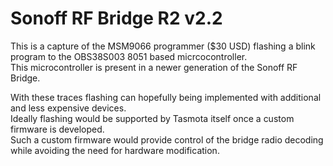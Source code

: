 # Sonoff RF Bridge R2 v2.2
This is a capture of the MSM9066 programmer ($30 USD) flashing a blink program to the OBS38S003 8051 based micrcocontroller.  
This microcontroller is present in a newer generation of the Sonoff RF Bridge.  

With these traces flashing can hopefully being implemented with additional and less expensive devices.  
Ideally flashing would be supported by Tasmota itself once a custom firmware is developed.  
Such a custom firmware would provide control of the bridge radio decoding while avoiding the need for hardware modification.  